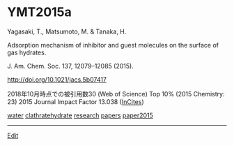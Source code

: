 # YMT2015a

Yagasaki, T., Matsumoto, M. & Tanaka, H.

Adsorption mechanism of inhibitor and guest molecules on the surface of gas hydrates.

J. Am. Chem. Soc. 137, 12079–12085 (2015).

http://doi.org/10.1021/jacs.5b07417


2018年10月時点での被引用数30 (Web of Science) Top 10% (2015 Chemistry: 23)
2015 Journal Impact Factor 13.038 ([InCites](http://jcr.incites.thomsonreuters.com/JCRJournalProfileAction.action?pg=JRNLPROF&journalImpactFactor=n%2Fa&year=2017&journalTitle=J%20AM%20CHEM%20SOC&edition=SCIE&journal=J%20AM%20CHEM%20SOC))

[](https://gyazo.com/197c7119f971a304bf4739ca83f42727)



[water](water.md) [clathratehydrate](clathratehydrate.md) [research](research.md) [papers](papers.md) [paper2015](paper2015.md)





----
[Edit](https://github.com/vitroid/vitroid.github.io/edit/master/MD/YMT2015a.md)
